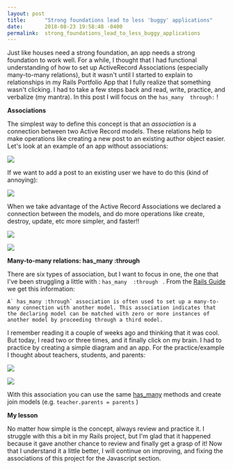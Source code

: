 ```yaml
---
layout: post
title:      "Strong foundations lead to less 'buggy' applications"
date:       2018-08-23 19:58:48 -0400
permalink:  strong_foundations_lead_to_less_buggy_applications
---
```



Just like houses need a strong foundation, an app needs a strong foundation to work well. For a while, I thought that I had functional understanding of how to set up ActiveRecord Associations (especially many-to-many relations), but it wasn't until I started to explain to relationships in my Rails Portfolio App that I fully realize that something wasn't clicking. I had to take a few steps back and read, write, practice, and verbalize (my mantra). In this post I will focus on the `has_many  through:` !

**Associations**

  The simplest way to define this concept is that an *association* is a connection between two Active Record models. These relations help to make operations like creating a new post to an existing author object easier. Let's look at an example of an app without associations:

![](https://i.imgur.com/0ZQwf2x.png)

If we want to add a post to an existing user we have to do this (kind of annoying):

 ![](https://imgur.com/vcd6Dcx.png)
 
 When we take advantage of the Active Record Associations we declared a connection between the models, and do more operations like create, destroy, update, etc more simpler,  and faster!! 
 
 ![](https://imgur.com/KUwF4bg.png)
 
 ![](https://imgur.com/s0OIKhu.png)
 
 **Many-to-many relations: has_many :through**
 
  There are six types of association, but I want to focus in one, the one that I've been struggling a little with : `has_many  :through ` . From the [Rails Guide](https://guides.rubyonrails.org/association_basics.html) we get this information: 
	
 	A` has_many :through` association is often used to set up a many-to-many connection with another model. This association indicates that the declaring model can be matched with zero or more instances of another model by proceeding through a third model.

I remember reading it a couple of weeks ago and thinking that it was cool. But today, I read two or three times, and it finally click on my brain. I had to practice by creating a simple diagram and an app. For the practice/example I thought about teachers, students, and parents:

![](https://imgur.com/giQToWs.png)

![](https://imgur.com/dCW1Gdw.png)

With this association you can use the same [has_many](https://guides.rubyonrails.org/association_basics.html#has-many-association-reference) methods and create join models (e.g. `teacher.parents = parents` ) 

**My lesson**

No matter how simple is the concept, always review and practice it. I struggle with this a bit in my Rails project, but I'm glad that it happened because it gave another chance to review and finally get a grasp of it! Now that I understand it a little better, I will continue on improving, and fixing the associations of this project for the Javascript section.


